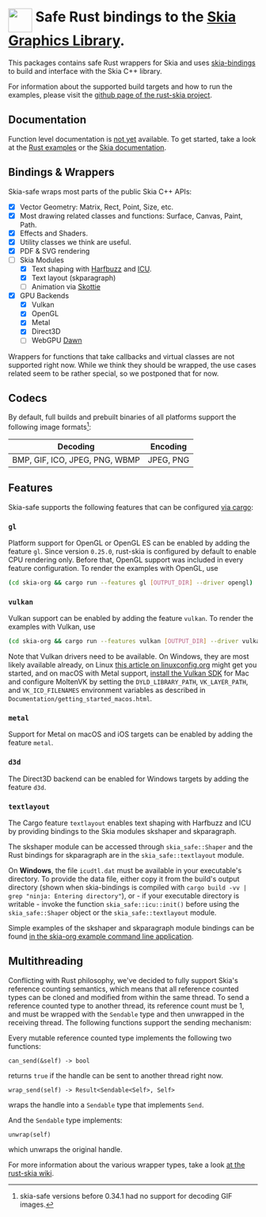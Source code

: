 # <img alt="" width="48" align="top"  src="https://raw.githubusercontent.com/rust-skia/rust-skia/master/artwork/rust-skia-icon_512x512.png"/> Safe Rust bindings to the [Skia Graphics Library](https://skia.org/).

This packages contains safe Rust wrappers for Skia and uses [skia-bindings](https://crates.io/crates/skia-bindings) to build and interface with the Skia C++ library.

For information about the supported build targets and how to run the examples, please visit the [github page of the rust-skia project](https://github.com/rust-skia/rust-skia).

## Documentation

Function level documentation is [not yet](https://github.com/rust-skia/rust-skia/issues/23) available. To get started, take a look at the [Rust examples](https://github.com/rust-skia/rust-skia/tree/master/skia-org/src/) or the [Skia documentation](https://skia.org). 

## Bindings & Wrappers

Skia-safe wraps most parts of the public Skia C++ APIs:

- [x] Vector Geometry: Matrix, Rect, Point, Size, etc.
- [x] Most drawing related classes and functions: Surface, Canvas, Paint, Path.
- [x] Effects and Shaders.
- [x] Utility classes we think are useful.
- [x] PDF & SVG rendering
- [ ] Skia Modules
  - [x] Text shaping with [Harfbuzz](https://www.freedesktop.org/wiki/Software/HarfBuzz/) and [ICU](http://site.icu-project.org/home).
  - [x] Text layout (skparagraph)
  - [ ] Animation via [Skottie](https://skia.org/user/modules/skottie)
- [x] GPU Backends
  - [x] Vulkan
  - [x] OpenGL
  - [x] Metal
  - [x] Direct3D
  - [ ] WebGPU [Dawn](https://dawn.googlesource.com/dawn/)

Wrappers for functions that take callbacks and virtual classes are not supported right now. While we think they should be wrapped, the use cases related seem to be rather special, so we postponed that for now.

## Codecs

By default, full builds and prebuilt binaries of all platforms support the following image formats[^1]:

| Decoding                       | Encoding  |
| ------------------------------ | --------- |
| BMP, GIF, ICO, JPEG, PNG, WBMP | JPEG, PNG |

[^1]: skia-safe versions before 0.34.1 had no support for decoding GIF images.

## Features

Skia-safe supports the following features that can be configured [via cargo](https://doc.rust-lang.org/cargo/reference/manifest.html#the-features-section):

### `gl`

Platform support for OpenGL or OpenGL ES can be enabled by adding the feature `gl`. Since version `0.25.0`, rust-skia is configured by default to enable CPU rendering only. Before that, OpenGL support was included in every feature configuration. To render the examples with OpenGL, use

```bash
(cd skia-org && cargo run --features gl [OUTPUT_DIR] --driver opengl)
```

### `vulkan`

Vulkan support can be enabled by adding the feature `vulkan`. To render the examples with Vulkan, use

```bash
(cd skia-org && cargo run --features vulkan [OUTPUT_DIR] --driver vulkan)
```

Note that Vulkan drivers need to be available. On Windows, they are most likely available already, on Linux [this article on linuxconfig.org](<https://linuxconfig.org/install-and-test-vulkan-on-linux>) might get you started, and on macOS with Metal support, [install the Vulkan SDK](<https://vulkan.lunarg.com/sdk/home>) for Mac and configure MoltenVK by setting the `DYLD_LIBRARY_PATH`, `VK_LAYER_PATH`, and `VK_ICD_FILENAMES` environment variables as described in `Documentation/getting_started_macos.html`.

### `metal`

Support for Metal on macOS and iOS targets can be enabled by adding the feature `metal`.

### `d3d`

The Direct3D backend can be enabled for Windows targets by adding the feature `d3d`.

### `textlayout`

The Cargo feature `textlayout` enables text shaping with Harfbuzz and ICU by providing bindings to the Skia modules skshaper and skparagraph. 

The skshaper module can be accessed through `skia_safe::Shaper` and the Rust bindings for skparagraph are in the `skia_safe::textlayout` module. 

On **Windows**, the file `icudtl.dat` must be available in your executable's directory. To provide the data file, either copy it from the build's output directory (shown when skia-bindings is compiled with `cargo build -vv | grep "ninja: Entering directory"`), or - if your executable directory is writable - invoke the function `skia_safe::icu::init()` before using the `skia_safe::Shaper` object or the `skia_safe::textlayout` module. 

Simple examples of the skshaper and skparagraph module bindings can be found [in the skia-org example command line application](https://github.com/rust-skia/rust-skia/blob/master/skia-org/src/).

## Multithreading

Conflicting with Rust philosophy, we've decided to fully support Skia's reference counting semantics, which means that all reference counted types can be cloned and modified from within the same thread. To send a reference counted type to another thread, its reference count must be 1, and must be wrapped with the `Sendable` type and then unwrapped in the receiving thread. The following functions support the sending mechanism:

Every mutable reference counted type implements the following two functions:

`can_send(&self) -> bool` 

returns `true` if the handle can be sent to another thread right now.

`wrap_send(self) -> Result<Sendable<Self>, Self>` 

wraps the handle into a `Sendable` type that implements `Send`.

And the `Sendable` type implements:

`unwrap(self)`

which unwraps the original handle.

For more information about the various wrapper types, take a look [at the rust-skia wiki](https://github.com/rust-skia/rust-skia/wiki/Wrapper-Types).

